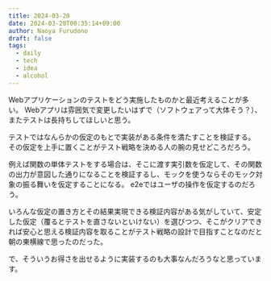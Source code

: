 ```yaml
---
title: 2024-03-20
date: 2024-03-20T00:35:14+09:00
author: Naoya Furudono
draft: false
tags:
  - daily
  - tech
  - idea
  - alcohol
---
```


Webアプリケーションのテストをどう実施したものかと最近考えることが多い。
Webアプリは雰囲気で変更したいはずで（ソフトウェアって大体そう？）、
またテストは長持ちしてほしいと思う。

テストではなんらかの仮定のもとで実装がある条件を満たすことを検証する。
その仮定を上手に置くことがテスト戦略を決める人の腕の見せどころだろう。

例えば関数の単体テストをする場合は、そこに渡す実引数を仮定して、その関数の出力が意図した通りになることを検証するし、モックを使うならそのモック対象の振る舞いを仮定することになる。
e2eではユーザの操作を仮定するのだろう。

いろんな仮定の置き方とその結果実現できる検証内容がある気がしていて、安定した仮定（覆るとテストを直さないといけない）を選びつつ、そこがクリアできれば安心と思える検証内容を取ることがテスト戦略の設計で目指すことなのだと朝の東横線で思ったのだった。

で、そういうお得さを出せるように実装するのも大事なんだろうなと思っています。
